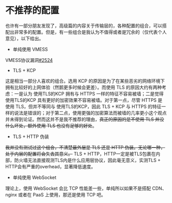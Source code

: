 # 不推荐的配置

也许有一部分朋友发现了，高级篇的内容关于传输层的，各种配置的组合，可以搭配出非常多的配置。但是，有一些组合是我认为不值得或者是冗余的（仅代表个人意见），以下给出。
* 单纯使用 VMESS

VMESS协议漏洞[#2524](https://github.com/v2ray/v2ray-core/issues/2523)

* TLS + KCP

这是相当一部分人喜欢的组合。选用 KCP 的原因是为了在某些恶劣的网络环境下拥有比较好的上网体验（然鹅更多时候会更差）。而使用 TLS 的原因大约有两种考虑：一是认为 使用TLS的KCP 拥有与 HTTPS 一样的特征不容易被墙；二是觉得 使用TLS的KCP 具有更好的加密效果不容易被墙。对于第一点，尽管 HTTPS 是使用 TLS，但并不等同与 使用TLS的KCP，因此 TLS + KCP 与 HTTPS 的特征一样的说法是错误的；对于第二点，使用更强的加密算法而被墙的几率更小这个观点并未得到论证。然而这并不是我不推荐的理由，~~真正的原因的是不使用 TLS 并没什么坏处，额外使用 TLS 也没有足够的好处~~。

* TLS + HTTP 伪装

~~我并没有测试过这个组合，不清楚最外层是 TLS 还是 HTTP 伪装。无论哪一种，处于内层的配置将会失去其意义。~~
TLS + HTTP，HTTP一定是被TLS包裹在内部，防火墙无法直接观测TLS内是什么应用层协议，因此毫无意义，实测TLS + HTTP会有严重的overhead，显著降低速度。

* 单纯使用 WebSocket

理论上，使用 WebSocket 会比 TCP 性能差一些，单纯所以如果不是搭配 CDN、nginx 或者在 PaaS 上使用，那还是使用 TCP 吧。
